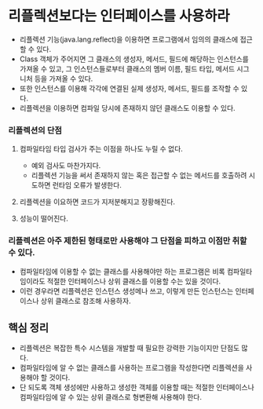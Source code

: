 # 리플렉션보다는 인터페이스를 사용하라

- 리플렉션 기능(java.lang.reflect)을 이용하면 프로그램에서 임의의 클래스에 접근할 수 있다.
- Class 객체가 주어지면 그 클래스의 생성자, 메서드, 필드에 해당하는 인스턴스를 가져올 수 있고, 그 인스턴스들로부터
클래스의 멤버 이름, 필드 타입, 메서드 시그니처 등을 가져올 수 있다.
- 또한 인스턴스를 이용해 각각에 연결된 실제 생성자, 메서드, 필드를 조작할 수 있다.
- 리플렉션을 이용하면 컴파일 당시에 존재하지 않던 클래스도 이용할 수 있다.

### 리플렉션의 단점

1. 컴파일타임 타입 검사가 주는 이점을 하나도 누릴 수 없다.
   - 예외 검사도 마찬가지다.
   - 리플렉션 기능을 써서 존재하지 않는 혹은 접근할 수 없는 메서드를 호출하려 시도하면 런타임 오류가 발생한다.

2. 리플렉션을 이요하면 코드가 지저분해지고 장황해진다.
3. 성능이 떨어진다.

### 리플렉션은 아주 제한된 형태로만 사용해야 그 단점을 피하고 이점만 취할 수 있다.

- 컴파일타임에 이용할 수 없는 클래스를 사용해야만 하는 프로그램은 비록 컴파일타임이라도 적절한 인터페이스나
상위 클래스를 이용할 수는 있을 것이다.
- 이런 경우라면 리플렉션은 인스턴스 생성메나 쓰고, 이렇게 만든 인스턴스는 인터페이스나 상위 클래스로 참조해 사용하자.

## 핵심 정리

- 리플렉션은 복잡한 특수 시스템을 개발할 때 필요한 강력한 기능이지만 단점도 많다.
- 컴파일타임에 알 수 없는 클래스를 사용하는 프로그램을 작성한다면 리플렉션을 사용해야 할 것이다.
- 단 되도록 객체 생성에만 사용하고 생성한 객체를 이용할 때는 적절한 인터페이스나 컴파일타임에 알 수 있는 상위 클래스로 형변환해
사용해야 한다.